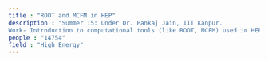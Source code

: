 ```yaml
---
title : "ROOT and MCFM in HEP"
description : "Summer 15: Under Dr. Pankaj Jain, IIT Kanpur.
Work- Introduction to computational tools (like ROOT, MCFM) used in HEP. Reference http://home.iitk.ac.in/~karmakar/HEP_Summer_2015_Report.pdf"
people : "14754"
field : "High Energy"
---
```

